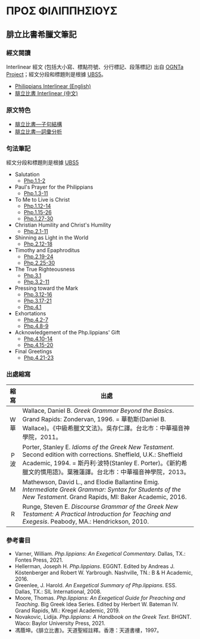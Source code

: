 # ΠΡΟΣ ΦΙΛΙΠΠΗΣΙΟΥΣ

## 腓立比書希臘文筆記

### 經文閱讀
Interlinear 經文 (包括大小寫、標點符號、分行標記、段落標記) 出自 [OGNTa Project](https://github.com/Andley/OGNTa)；經文分段和標題則是根據 [UBS5](https://www.academic-bible.com/en/online-bibles/greek-new-testament-ubs5/read-the-bible-text/bibel/text/lesen/stelle/60/10001/19999/ch/9ae6cbbf13501064355209f3c3a858de/)。

- [Philippians Interlinear (English) ](Philippians-Interlinear.md)
- [腓立比書 Interlinear (中文) ](Philippians-TC-Interlinear.md)

### 原文特色
- [腓立比書—子句結構](Philippians-Clause.md)  
- [腓立比書—詞彙分析](Philippians-Vocabulary.md)  

### 句法筆記
經文分段和標題則是根據 [UBS5](https://www.academic-bible.com/en/online-bibles/greek-new-testament-ubs5/read-the-bible-text/bibel/text/lesen/stelle/60/10001/19999/ch/9ae6cbbf13501064355209f3c3a858de/)

- Salutation
	- [Php.1.1-2](Php.1.1-2.md)
- Paul's Prayer for the Philippians
	- [Php.1.3-11](Php.1.3-11.md)
- To Me to Live is Christ
	- [Php.1.12-14](Php.1.12-14.md)
	- [Php.1.15-26](Php.1.15-26.md)
	- [Php.1.27-30](Php.1.27-30.md)
- Christian Humility and Christ's Humility
	- [Php.2.1-11](Php.2.1-11.md)
- Shinning as Light in the World
	- [Php.2.12-18](Php.2.12-18.md)
- Timothy and Epaphroditus
	- [Php.2.19-24](Php.2.19-24.md)
	- [Php.2.25-30](Php.2.25-30.md)
- The True Righteousness
	- [Php.3.1](Php.3.1)
	- [Php.3.2-11](Php.3.2-11.md)
- Pressing toward the Mark
	- [Php.3.12-16](Php.3.12-16.md)
	- [Php.3.17-21](Php.3.17-21.md)
	- [Php.4.1](Php.4.1)
- Exhortations
	- [Php.4.2-7](Php.4.2-7.md)
	- [Php.4.8-9](Php.4.8-9.md)
- Acknowledgement of the Php.lippians' Gift
	- [Php.4.10-14](Php.4.10-14.md)
	- [Php.4.15-20](Php.4.15-20.md)
- Final Greetings
	- [Php.4.21-23](Php.4.21-23.md)

### 出處縮寫

| 縮寫  | 出處  |
|:------:| -------- |
 W</br>華 | Wallace, Daniel B. <em>Greek Grammar Beyond the Basics</em>. Grand Rapids: Zondervan, 1996. = 華勒斯(Daniel B. Wallace)。《中級希臘文文法》。吳存仁譯。台北市：中華福音神學院，2011。 
 P</br>波 | Porter, Stanley E. <em>Idioms of the Greek New Testament</em>. Second edition with corrections. Sheffield, U.K.: Sheffield Academic, 1994. = 斯丹利‧波特(Stanley E. Porter)。《新約希臘文的慣用語》。葉雅蓮譯。台北市：中華福音神學院，2013。 
 M | Mathewson, David L., and Elodie Ballantine Emig. <em>Intermediate Greek Grammar: Syntax for Students of the New Testament</em>. Grand Rapids, MI: Baker Academic, 2016. 
 R | Runge, Steven E. <em>Discourse Grammar of the Greek New Testament: A Practical Introduction for Teaching and Exegesis</em>. Peabody, MA.: Hendrickson, 2010. 

### 參考書目
- Varner, William. _Php.lippians: An Exegetical Commentary._ Dallas, TX.: Fontes Press, 2021.
- Hellerman, Joseph H. _Php.lippians_. EGGNT. Edited by Andreas J. Köstenberger and Robert W. Yarbrough. Nashville, TN.: B & H Academic, 2016.
- Greenlee, J. Harold. _An Exegetical Summary of Php.lippians_. ESS. Dallas, TX.: SIL International, 2008.
- Moore, Thomas. _Php.lippians: An Exegetical Guide for Preaching and Teaching_. Big Greek Idea Series. Edited by Herbert W. Bateman IV. Grand Rapids, MI.: Kregel Academic, 2019.
- Novakovic, Lidija. _Php.lippians: A Handbook on the Greek Text._ BHGNT. Waco: Baylor University Press, 2021.
- 馮蔭坤。《腓立比書》。天道聖經註釋。香港：天道書樓，1997。

